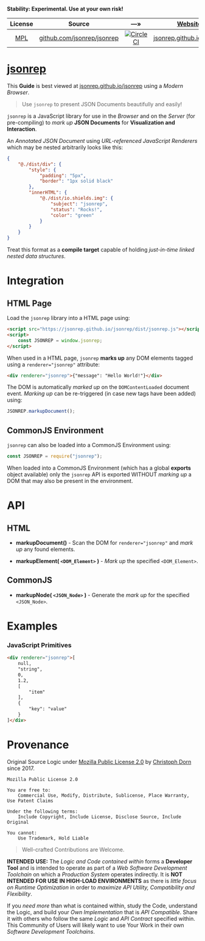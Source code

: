 
**Stability: Experimental. Use at your own risk!**

| License | Source | &#8212;&raquo; | [Website](https://github.com/jsonrep/jsonrep/tree/master/workspace.sh) | [npm](https://github.com/npm/npm) |
| :---: | :---: | :---: | :---: | :---: |
| [MPL](https://opensource.org/licenses/MPL-2.0) | [github.com/jsonrep/jsonrep](https://github.com/jsonrep/jsonrep) | [![CircleCI](https://circleci.com/gh/jsonrep/jsonrep.svg?style=svg)](https://circleci.com/gh/jsonrep/jsonrep) | [jsonrep.github.io/jsonrep](https://jsonrep.github.io/jsonrep) | [jsonrep](https://www.npmjs.com/package/jsonrep)


[jsonrep](https://jsonrep.github.io/jsonrep)
===


This **Guide** is best viewed at [jsonrep.github.io/jsonrep](https://jsonrep.github.io/jsonrep/) using a *Modern Browser*.

> Use `jsonrep` to present JSON Documents beautifully and easily!

`jsonrep` is a JavaScript library for use in the *Browser* and on the *Server*
(for pre-compiling) to *mark up* **JSON Documents** for **Visualization and Interaction**.

An *Annotated JSON Document* using *URL-referenced JavaScript Renderers* which may be
nested arbitrarily looks like this:

```json
{
    "@./dist/div": {
        "style": {
            "padding": "5px",
            "border": "1px solid black"
        },
        "innerHTML": {
            "@./dist/io.shields.img": {
                "subject": "jsonrep",
                "status": "Rocks!",
                "color": "green"
            }
        }
    }
}
```

Treat this format as a **compile target** capable of holding *just-in-time linked nested data structures*.


Integration
===========

HTML Page
---------

Load the `jsonrep` library into a HTML page using:
```html
<script src="https://jsonrep.github.io/jsonrep/dist/jsonrep.js"></script>
<script>
    const JSONREP = window.jsonrep;
</script>
```

When used in a HTML page, `jsonrep` **marks up** any DOM elements tagged using a `renderer="jsonrep"` attribute:

```html
<div renderer="jsonrep">{"message": "Hello World!"}</div>
```

The DOM is automatically *marked up* on the `DOMContentLoaded` document event. *Marking up* can be re-triggered (in case new tags have been added) using:

```javascript
JSONREP.markupDocument();
```

CommonJS Environment
--------------------

`jsonrep` can also be loaded into a CommonJS Environment using:

```javascript
const JSONREP = require("jsonrep");
```

When loaded into a CommonJS Environment (which has a global **exports** object available) only the `jsonrep`
API is exported WITHOUT *marking up* a DOM that may also be present in the environment.



API
===

HTML
----

  * **markupDocument()** - Scan the DOM for `renderer="jsonrep"` and *mark up* any found elements.

  * **markupElement( `<DOM_Element>` )** - *Mark up* the specified `<DOM_Element>`.

CommonJS
--------

  * **markupNode( `<JSON_Node>` )** - Generate the *mark up* for the specified `<JSON_Node>`.


Examples
========

### JavaScript Primitives

```html
<div renderer="jsonrep">[
    null,
    "string",
    0,
    1.2,
    [
        "item"
    ],
    {
        "key": "value"
    }
]</div>
```



Provenance
==========

Original Source Logic under [Mozilla Public License 2.0](https://opensource.org/licenses/MPL-2.0) by [Christoph Dorn](http://christophdorn.com) since 2017.

```
Mozilla Public License 2.0

You are free to:
    Commercial Use, Modify, Distribute, Sublicense, Place Warranty, Use Patent Claims

Under the following terms:
    Include Copyright, Include License, Disclose Source, Include Original

You cannot:
    Use Trademark, Hold Liable
```

> Well-crafted Contributions are Welcome.

**INTENDED USE:** The *Logic and Code contained within* forms a **Developer Tool** and is intended to operate as part of a *Web Software Development Toolchain* on which a *Production System* operates indirectly. It is **NOT INTENDED FOR USE IN HIGH-LOAD ENVIRONMENTS** as there is *little focus on Runtime Optimization* in order to *maximize API Utility, Compatibility and Flexibility*.

If you *need more* than what is contained within, study the Code, understand the Logic, and build your *Own Implementation* that is *API Compatible*. Share it with others who follow the same *Logic* and *API Contract* specified within. This Community of Users will likely want to use Your Work in their own *Software Development Toolchains*.
